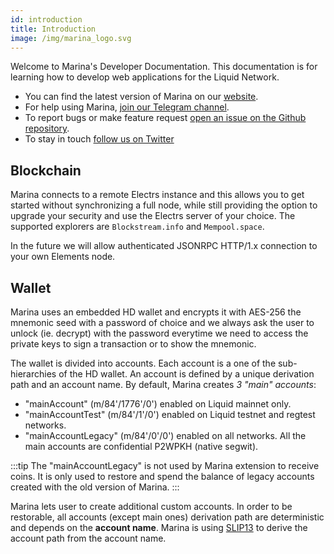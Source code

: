 ```yaml
---
id: introduction
title: Introduction
image: /img/marina_logo.svg
---
```


Welcome to Marina's Developer Documentation. This documentation is for learning how to develop web applications for the Liquid Network.

- You can find the latest version of Marina on our [website](https://vulpem.com/marina).
- For help using Marina, [join our Telegram channel](https://t.me/marina_wallet).
- To report bugs or make feature request [open an issue on the Github repository](https://github.com/vulpemventures/marina/issues/new).
- To stay in touch [follow us on Twitter](https://twitter.com/MarinaWallet)


## Blockchain

Marina connects to a remote Electrs instance and this allows you to get started without synchronizing a full node, while still providing the option to upgrade your security and use the Electrs server of your choice. The supported explorers are `Blockstream.info` and `Mempool.space`.

In the future we will allow authenticated JSONRPC HTTP/1.x connection to your own Elements node.

## Wallet 

Marina uses an embedded HD wallet and encrypts it with AES-256 the mnemonic seed with a password of choice and we always ask the user to unlock (ie. decrypt) with the password everytime we need to access the private keys to sign a transaction or to show the mnemonic.

The wallet is divided into accounts. Each account is a one of the sub-hierarchies of the HD wallet. An account is defined by a unique derivation path and an account name. By default, Marina creates _3 "main" accounts_:
 * "mainAccount" (m/84'/1776'/0') enabled on Liquid mainnet only.
 * "mainAccountTest" (m/84'/1'/0') enabled on Liquid testnet and regtest networks.
 * "mainAccountLegacy" (m/84'/0'/0') enabled on all networks.
All the main accounts are confidential P2WPKH (native segwit).

:::tip
The "mainAccountLegacy" is not used by Marina extension to receive coins. It is only used to restore and spend the balance of legacy accounts created with the old version of Marina. 
:::

Marina lets user to create additional custom accounts. In order to be restorable, all accounts (except main ones) derivation path are deterministic and depends on the __account name__. Marina is using [SLIP13](https://github.com/satoshilabs/slips/blob/master/slip-0013.md) to derive the account path from the account name.

